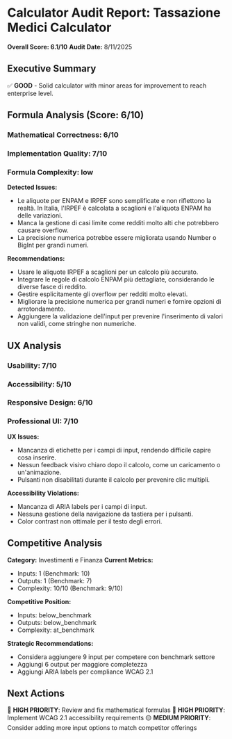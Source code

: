 # Calculator Audit Report: Tassazione Medici Calculator

**Overall Score: 6.1/10**
**Audit Date:** 8/11/2025

## Executive Summary

✅ **GOOD** - Solid calculator with minor areas for improvement to reach enterprise level.

## Formula Analysis (Score: 6/10)

### Mathematical Correctness: 6/10
### Implementation Quality: 7/10
### Formula Complexity: low

**Detected Issues:**
- Le aliquote per ENPAM e IRPEF sono semplificate e non riflettono la realtà. In Italia, l'IRPEF è calcolata a scaglioni e l'aliquota ENPAM ha delle variazioni.
- Manca la gestione di casi limite come redditi molto alti che potrebbero causare overflow.
- La precisione numerica potrebbe essere migliorata usando Number o BigInt per grandi numeri.

**Recommendations:**
- Usare le aliquote IRPEF a scaglioni per un calcolo più accurato.
- Integrare le regole di calcolo ENPAM più dettagliate, considerando le diverse fasce di reddito.
- Gestire esplicitamente gli overflow per redditi molto elevati.
- Migliorare la precisione numerica per grandi numeri e fornire opzioni di arrotondamento.
- Aggiungere la validazione dell'input per prevenire l'inserimento di valori non validi, come stringhe non numeriche.

## UX Analysis

### Usability: 7/10
### Accessibility: 5/10  
### Responsive Design: 6/10
### Professional UI: 7/10

**UX Issues:**
- Mancanza di etichette per i campi di input, rendendo difficile capire cosa inserire.
- Nessun feedback visivo chiaro dopo il calcolo, come un caricamento o un'animazione.
- Pulsanti non disabilitati durante il calcolo per prevenire clic multipli.

**Accessibility Violations:**
- Mancanza di ARIA labels per i campi di input.
- Nessuna gestione della navigazione da tastiera per i pulsanti.
- Color contrast non ottimale per il testo degli errori.

## Competitive Analysis

**Category:** Investimenti e Finanza
**Current Metrics:**
- Inputs: 1 (Benchmark: 10)
- Outputs: 1 (Benchmark: 7)
- Complexity: 10/10 (Benchmark: 9/10)

**Competitive Position:**
- Inputs: below_benchmark
- Outputs: below_benchmark  
- Complexity: at_benchmark

**Strategic Recommendations:**
- Considera aggiungere 9 input per competere con benchmark settore
- Aggiungi 6 output per maggiore completezza
- Aggiungi ARIA labels per compliance WCAG 2.1

## Next Actions

🔴 **HIGH PRIORITY**: Review and fix mathematical formulas
🔴 **HIGH PRIORITY**: Implement WCAG 2.1 accessibility requirements
🟡 **MEDIUM PRIORITY**: Consider adding more input options to match competitor offerings
